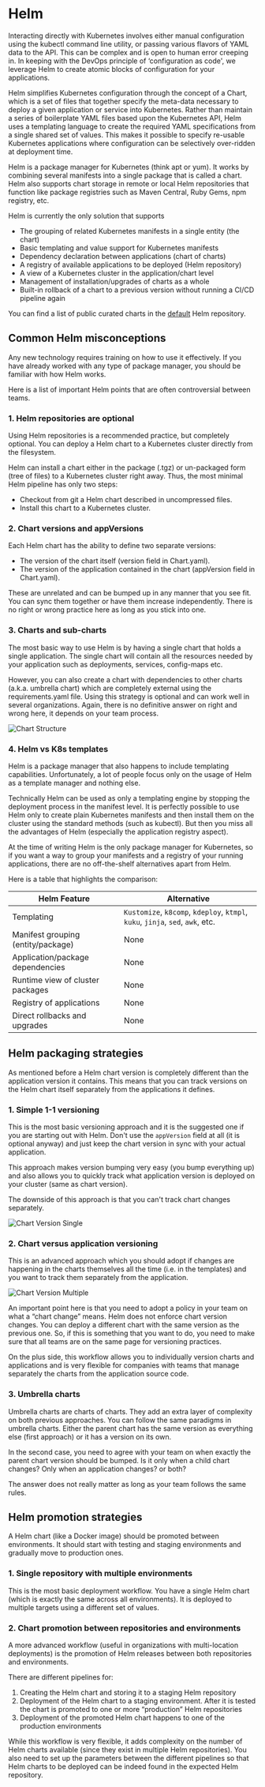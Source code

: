 # Helm

Interacting directly with Kubernetes involves either manual configuration using the kubectl command line utility, or passing various flavors of YAML data to the API. This can be complex and is open to human error creeping in. In keeping with the DevOps principle of ‘configuration as code', we leverage Helm to create atomic blocks of configuration for your applications.

Helm simplifies Kubernetes configuration through the concept of a Chart, which is a set of files that together specify the meta-data necessary to deploy a given application or service into Kubernetes. Rather than maintain a series of boilerplate YAML files based upon the Kubernetes API, Helm uses a templating language to create the required YAML specifications from a single shared set of values. This makes it possible to specify re-usable Kubernetes applications where configuration can be selectively over-ridden at deployment time.

Helm is a package manager for Kubernetes (think apt or yum). It works by combining several manifests into a single package that is called a chart. Helm also supports chart storage in remote or local Helm repositories that function like package registries such as Maven Central, Ruby Gems, npm registry, etc.

Helm is currently the only solution that supports

- The grouping of related Kubernetes manifests in a single entity (the chart)
- Basic templating and value support for Kubernetes manifests
- Dependency declaration between applications (chart of charts)
- A registry of available applications to be deployed (Helm repository)
- A view of a Kubernetes cluster in the application/chart level
- Management of installation/upgrades of charts as a whole
- Built-in rollback of a chart to a previous version without running a CI/CD pipeline again

You can find a list of public curated charts in the [default](https://github.com/helm/charts/tree/master/stable) Helm repository.

## Common Helm misconceptions

Any new technology requires training on how to use it effectively. If you have already worked with any type of package manager, you should be familiar with how Helm works.

Here is a list of important Helm points that are often controversial between teams.

### 1. Helm repositories are optional

Using Helm repositories is a recommended practice, but completely optional. You can deploy a Helm chart to a Kubernetes cluster directly from the filesystem.

Helm can install a chart either in the package (.tgz) or un-packaged form (tree of files) to a Kubernetes cluster right away. Thus, the most minimal Helm pipeline has only two steps:

- Checkout from git a Helm chart described in uncompressed files.
- Install this chart to a Kubernetes cluster.

### 2. Chart versions and appVersions

Each Helm chart has the ability to define two separate versions:

- The version of the chart itself (version field in Chart.yaml).
- The version of the application contained in the chart (appVersion field in Chart.yaml).

These are unrelated and can be bumped up in any manner that you see fit. You can sync them together or have them increase independently. There is no right or wrong practice here as long as you stick into one.

### 3. Charts and sub-charts

The most basic way to use Helm is by having a single chart that holds a single application. The single chart will contain all the resources needed by your application such as deployments, services, config-maps etc.

However, you can also create a chart with dependencies to other charts (a.k.a. umbrella chart) which are completely external using the requirements.yaml file. Using this strategy is optional and can work well in several organizations. Again, there is no definitive answer on right and wrong here, it depends on your team process.

![Chart Structure](./images/chart-structure.jpeg)

### 4. Helm vs K8s templates

Helm is a package manager that also happens to include templating capabilities. Unfortunately, a lot of people focus only on the usage of Helm as a template manager and nothing else.

Technically Helm can be used as only a templating engine by stopping the deployment process in the manifest level. It is perfectly possible to use Helm only to create plain Kubernetes manifests and then install them on the cluster using the standard methods (such as kubectl). But then you miss all the advantages of Helm (especially the application registry aspect).

At the time of writing Helm is the only package manager for Kubernetes, so if you want a way to group your manifests and a registry of your running applications, there are no off-the-shelf alternatives apart from Helm.

Here is a table that highlights the comparison:

Helm Feature | Alternative
--- | ---
Templating | `Kustomize`, `k8comp`, `kdeploy`, `ktmpl`, `kuku`, `jinja`, `sed`, `awk`, etc.
Manifest grouping (entity/package) | None
Application/package dependencies | None
Runtime view of cluster packages | None
Registry of applications | None
Direct rollbacks and upgrades | None

## Helm packaging strategies

As mentioned before a Helm chart version is completely different than the application version it contains. This means that you can track versions on the Helm chart itself separately from the applications it defines.

### 1. Simple 1-1 versioning

This is the most basic versioning approach and it is the suggested one if you are starting out with Helm. Don't use the `appVersion` field at all (it is optional anyway) and just keep the chart version in sync with your actual application.

This approach makes version bumping very easy (you bump everything up) and also allows you to quickly track what application version is deployed on your cluster (same as chart version).

The downside of this approach is that you can't track chart changes separately.

![Chart Version Single](./images/chart-version-single.jpeg)

### 2. Chart versus application versioning

This is an advanced approach which you should adopt if changes are happening in the charts themselves all the time (i.e. in the templates) and you want to track them separately from the application.

![Chart Version Multiple](./images/chart-version-multiple.jpeg)

An important point here is that you need to adopt a policy in your team on what a “chart change” means. Helm does not enforce chart version changes. You can deploy a different chart with the same version as the previous one. So, if this is something that you want to do, you need to make sure that all teams are on the same page for versioning practices.

On the plus side, this workflow allows you to individually version charts and applications and is very flexible for companies with teams that manage separately the charts from the application source code.

### 3. Umbrella charts

Umbrella charts are charts of charts. They add an extra layer of complexity on both previous approaches. You can follow the same paradigms in umbrella charts. Either the parent chart has the same version as everything else (first approach) or it has a version on its own.

In the second case, you need to agree with your team on when exactly the parent chart version should be bumped. Is it only when a child chart changes? Only when an application changes? or both?

The answer does not really matter as long as your team follows the same rules.

## Helm promotion strategies

A Helm chart (like a Docker image) should be promoted between environments. It should start with testing and staging environments and gradually move to production ones.

### 1. Single repository with multiple environments

This is the most basic deployment workflow. You have a single Helm chart (which is exactly the same across all environments). It is deployed to multiple targets using a different set of values.

### 2. Chart promotion between repositories and environments

A more advanced workflow (useful in organizations with multi-location deployments) is the promotion of Helm releases between both repositories and environments.

There are different pipelines for:

1. Creating the Helm chart and storing it to a staging Helm repository
1. Deployment of the Helm chart to a staging environment. After it is tested the chart is promoted to one or more “production” Helm repositories
1. Deployment of the promoted Helm chart happens to one of the production environments

While this workflow is very flexible, it adds complexity on the number of Helm charts available (since they exist in multiple Helm repositories). You also need to set up the parameters between the different pipelines so that Helm charts to be deployed can be indeed found in the expected Helm repository.
